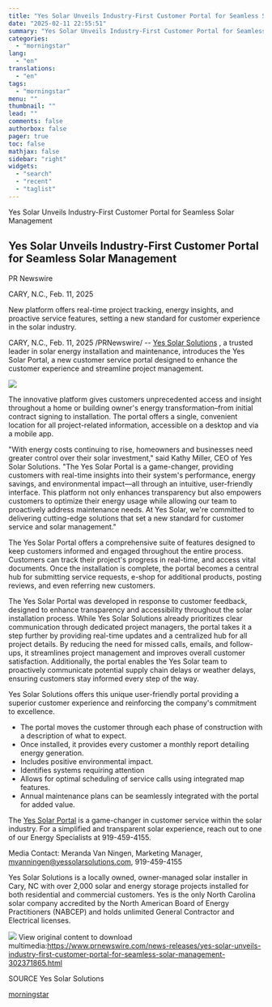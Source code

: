 ```yaml
---
title: "Yes Solar Unveils Industry-First Customer Portal for Seamless Solar Management"
date: "2025-02-11 22:55:51"
summary: "Yes Solar Unveils Industry-First Customer Portal for Seamless Solar Management Yes Solar Unveils Industry-First Customer Portal for Seamless Solar Management PR Newswire CARY, N.C., Feb. 11, 2025 New platform offers real-time project tracking, energy insights, and proactive service features, setting a new standard for customer experience in the solar industry...."
categories:
  - "morningstar"
lang:
  - "en"
translations:
  - "en"
tags:
  - "morningstar"
menu: ""
thumbnail: ""
lead: ""
comments: false
authorbox: false
pager: true
toc: false
mathjax: false
sidebar: "right"
widgets:
  - "search"
  - "recent"
  - "taglist"
---
```


Yes Solar Unveils Industry-First Customer Portal for Seamless Solar Management

Yes Solar Unveils Industry-First Customer Portal for Seamless Solar Management
------------------------------------------------------------------------------

PR Newswire

CARY, N.C., Feb. 11, 2025


New platform offers real-time project tracking, energy insights, and proactive service features, setting a new standard for customer experience in the solar industry.

CARY, N.C., Feb. 11, 2025 /PRNewswire/ -- [Yes Solar Solutions](https://c212.net/c/link/?t=0&l=en&o=4358501-1&h=664214399&u=https%3A%2F%2Fyessolarsolutions.com%2F&a=Yes+Solar+Solutions) , a trusted leader in solar energy installation and maintenance, introduces the Yes Solar Portal, a new customer service portal designed to enhance the customer experience and streamline project management.

[![](https://mma.prnewswire.com/media/2487049/Yes_Solar_Solutions_Logo.jpg)](https://mma.prnewswire.com/media/2487049/Yes_Solar_Solutions_Logo.html)

The innovative platform gives customers unprecedented access and insight throughout a home or building owner's energy transformation–from initial contract signing to installation. The portal offers a single, convenient location for all project-related information, accessible on a desktop and via a mobile app.

"With energy costs continuing to rise, homeowners and businesses need greater control over their solar investment," said Kathy Miller, CEO of Yes Solar Solutions. "The Yes Solar Portal is a game-changer, providing customers with real-time insights into their system's performance, energy savings, and environmental impact—all through an intuitive, user-friendly interface. This platform not only enhances transparency but also empowers customers to optimize their energy usage while allowing our team to proactively address maintenance needs. At Yes Solar, we're committed to delivering cutting-edge solutions that set a new standard for customer service and solar management."

The Yes Solar Portal offers a comprehensive suite of features designed to keep customers informed and engaged throughout the entire process. Customers can track their project's progress in real-time, and access vital documents. Once the installation is complete, the portal becomes a central hub for submitting service requests, e-shop for additional products, posting reviews, and even referring new customers.

The Yes Solar Portal was developed in response to customer feedback, designed to enhance transparency and accessibility throughout the solar installation process. While Yes Solar Solutions already prioritizes clear communication through dedicated project managers, the portal takes it a step further by providing real-time updates and a centralized hub for all project details. By reducing the need for missed calls, emails, and follow-ups, it streamlines project management and improves overall customer satisfaction. Additionally, the portal enables the Yes Solar team to proactively communicate potential supply chain delays or weather delays, ensuring customers stay informed every step of the way.

Yes Solar Solutions offers this unique user-friendly portal providing a superior customer experience and reinforcing the company's commitment to excellence.

* The portal moves the customer through each phase of construction with a description of what to expect.
* Once installed, it provides every customer a monthly report detailing energy generation.
* Includes positive environmental impact.
* Identifies systems requiring attention
* Allows for optimal scheduling of service calls using integrated map features.
* Annual maintenance plans can be seamlessly integrated with the portal for added value.

The [Yes Solar Portal](https://c212.net/c/link/?t=0&l=en&o=4358501-1&h=3807713477&u=https%3A%2F%2Fyessolarsolutions.com%2Fportal%2F&a=Yes+Solar+Portal) is a game-changer in customer service within the solar industry. For a simplified and transparent solar experience, reach out to one of our Energy Specialists at 919-459-4155.

Media Contact: Meranda Van Ningen, Marketing Manager, [mvanningen@yessolarsolutions.com](mailto:mvanningen@yessolarsolutions.com), 919-459-4155

Yes Solar Solutions is a locally owned, owner-managed solar installer in Cary, NC with over 2,000 solar and energy storage projects installed for both residential and commercial customers. Yes is the only North Carolina solar company accredited by the North American Board of Energy Practitioners (NABCEP) and holds unlimited General Contractor and Electrical licenses.

 ![](https://c212.net/c/img/favicon.png?sn=CL15020&sd=2025-02-11) View original content to download multimedia:<https://www.prnewswire.com/news-releases/yes-solar-unveils-industry-first-customer-portal-for-seamless-solar-management-302371865.html>

SOURCE Yes Solar Solutions

[morningstar](https://www.morningstar.com/news/pr-newswire/20250211cl15020/yes-solar-unveils-industry-first-customer-portal-for-seamless-solar-management)
